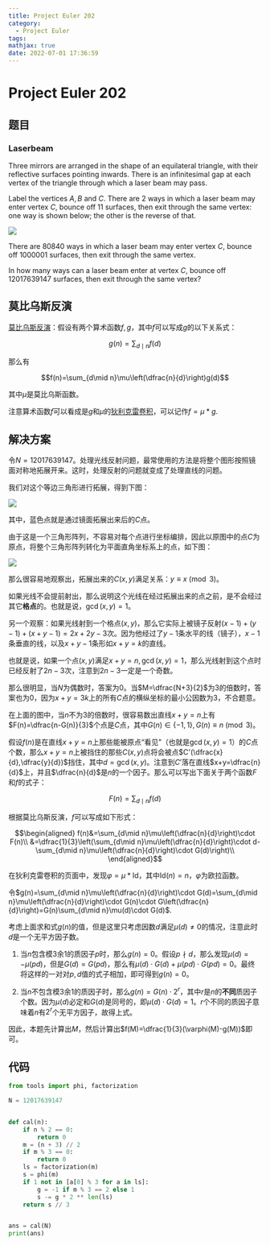 ```yaml
---
title: Project Euler 202
category:
  - Project Euler
tags:
mathjax: true
date: 2022-07-01 17:36:59
---
```


<escape><!-- more --></escape>

# Project Euler 202

## 题目

### Laserbeam

Three mirrors are arranged in the shape of an equilateral triangle, with their reflective surfaces pointing inwards. There is an infinitesimal gap at each vertex of the triangle through which a laser beam may pass.

Label the vertices $A, B$ and $C$. There are $2$ ways in which a laser beam may enter vertex $C$, bounce off $11$ surfaces, then exit through the same vertex: one way is shown below; the other is the reverse of that.

![](../images/p201_laserbeam.gif)

There are $80840$ ways in which a laser beam may enter vertex $C$, bounce off $1000001$ surfaces, then exit through the same vertex.

In how many ways can a laser beam enter at vertex $C$, bounce off $12017639147$ surfaces, then exit through the same vertex?

## 莫比乌斯反演

[莫比乌斯反演](https://en.wikipedia.org/wiki/M%C3%B6bius_inversion_formula)：假设有两个算术函数$f,g$，其中$f$可以写成$g$的以下关系式：

$$g(n)=\sum_{d\mid n}f(d)$$

那么有

$$f(n)=\sum_{d\mid n}\mu\left(\dfrac{n}{d}\right)g(d)$$

其中$\mu$是莫比乌斯函数。

注意算术函数$f$可以看成是$g$和$\mu$的[狄利克雷卷积](https://en.wikipedia.org/wiki/Dirichlet_convolution)，可以记作$f=\mu*g$.

## 解决方案

令$N=12017639147$。处理光线反射问题，最常使用的方法是将整个图形按照镜面对称地拓展开来。这时，处理反射的问题就变成了处理直线的问题。

我们对这个等边三角形进行拓展，得到下图：

![](../images/p202-2.png)

其中，蓝色点就是通过镜面拓展出来后的$C$点。

由于这是一个三角形阵列，不容易对每个点进行坐标编排，因此以原图中的点$C$为原点，将整个三角形阵列转化为平面直角坐标系上的点，如下图：

![](../images/p202-3.png)

那么很容易地观察出，拓展出来的$C(x,y)$满足关系：$y\equiv x\pmod 3$。

如果光线不会提前射出，那么说明这个光线在经过拓展出来的点之前，是不会经过其它**格点**的。也就是说，$\gcd(x,y)=1$。

另一个观察：如果光线射到一个格点$(x,y)$，那么它实际上被镜子反射$(x-1)+(y-1)+(x+y-1)=2x+2y-3$次。因为他经过了$y-1$条水平的线（镜子），$x-1$条垂直的线，以及$x+y-1$条形如$x+y=k$的直线。

也就是说，如果一个点$(x,y)$满足$x+y=n,\gcd(x,y)=1$，那么光线射到这个点时已经反射了$2n-3$次，注意到$2n-3$一定是一个奇数。

那么很明显，当$N$为偶数时，答案为$0$。当$M=\dfrac{N+3}{2}$为$3$的倍数时，答案也为$0$，因为$x+y=3k$上的所有$C$点的横纵坐标的最小公因数为$3$，不合题意。

在上面的图中，当$n$不为$3$的倍数时，很容易数出直线$x+y=n$上有$F(n)=\dfrac{n-G(n)}{3}$个点是$C$点，其中$G(n)\in\{-1,1\},G(n)\equiv n \pmod 3$。

假设$f(n)$是在直线$x+y=n$上那些能被原点“看见”（也就是$\gcd(x,y)=1$）的$C$点个数，那么$x+y=n$上被挡住的那些$C(x,y)$点将会被点$C'(\dfrac{x}{d},\dfrac{y}{d})$挡住，其中$d=\gcd(x,y)$。注意到$C'$落在直线$x+y=\dfrac{n}{d}$上，并且$\dfrac{n}{d}$是$n$的一个因子。那么可以写出下面关于两个函数$F$和$f$的式子：

$$F(n)=\sum_{d\mid n}f(d)$$

根据莫比乌斯反演，$f$可以写成如下形式：

$$\begin{aligned}
f(n)&=\sum_{d\mid n}\mu\left(\dfrac{n}{d}\right)\cdot F(n)\\
&=\dfrac{1}{3}\left(\sum_{d\mid n}\mu\left(\dfrac{n}{d}\right)\cdot d-\sum_{d\mid n}\mu\left(\dfrac{n}{d}\right)\cdot G(d)\right)\\
\end{aligned}$$

在狄利克雷卷积的页面中，发现$\varphi=\mu*\text{Id}$，其中$\text{Id}(n)=n$，$\varphi$为欧拉函数。

令$g(n)=\sum_{d\mid n}\mu\left(\dfrac{n}{d}\right)\cdot G(d)=\sum_{d\mid n}\mu\left(\dfrac{n}{d}\right)\cdot G(n)\cdot G\left(\dfrac{n}{d}\right)=G(n)\sum_{d\mid n}\mu(d)\cdot G(d)$.

考虑上面求和式$g(n)$的值，但是这里只考虑因数$d$满足$\mu(d)\neq 0$的情况，注意此时$d$是一个无平方因子数。

1. 当$n$包含模$3$余$1$的质因子$p$时，那么$g(n)=0$。假设$p\nmid d$，那么发现$\mu(d)=-\mu(pd)$，但是$G(d)=G(pd)$，那么有$\mu(d)\cdot G(d)+\mu(pd)\cdot G(pd)=0$。最终将这样的一对对$p,d$值的式子相加，即可得到$g(n)=0$。

2. 当$n$不包含模$3$余$1$的质因子时，那么$g(n)=G(n)\cdot 2^r$，其中$r$是$n$的**不同**质因子个数。因为$\mu(d)$必定和$G(d)$是同号的，即$\mu(d)\cdot G(d)=1$。$r$个不同的质因子意味着$n$有$2^r$个无平方因子，故得上式。

因此，本题先计算出$M$，然后计算出$f(M)=\dfrac{1}{3}(\varphi(M)-g(M))$即可。

## 代码

```py
from tools import phi, factorization

N = 12017639147


def cal(n):
    if n % 2 == 0:
        return 0
    m = (n + 3) // 2
    if m % 3 == 0:
        return 0
    ls = factorization(m)
    s = phi(m)
    if 1 not in [a[0] % 3 for a in ls]:
        g = -1 if m % 3 == 2 else 1
        s -= g * 2 ** len(ls)
    return s // 3


ans = cal(N)
print(ans)

```
